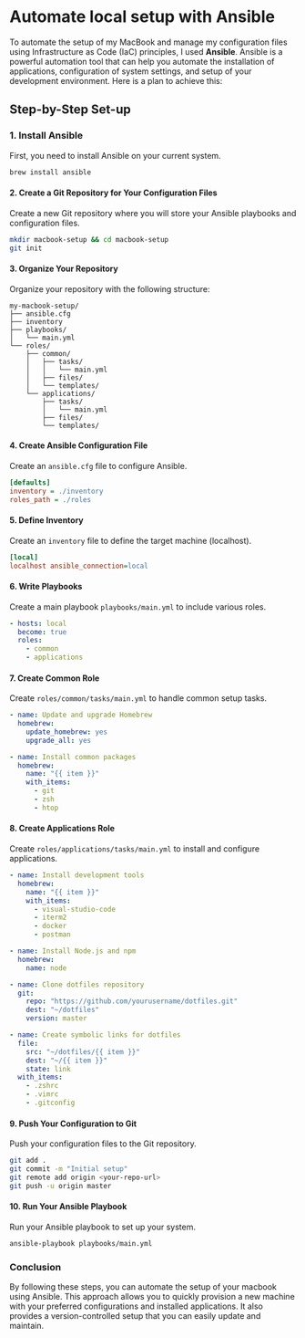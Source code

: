 # Automate local setup with Ansible

To automate the setup of my MacBook and manage my configuration files using Infrastructure as Code (IaC) principles, I used **Ansible**. Ansible is a powerful automation tool that can help you automate the installation of applications, configuration of system settings, and setup of your development environment. Here is a plan to achieve this:

## Step-by-Step Set-up

### 1. **Install Ansible**

First, you need to install Ansible on your current system.

```bash
brew install ansible
```

#### 2. **Create a Git Repository for Your Configuration Files**

Create a new Git repository where you will store your Ansible playbooks and configuration files.

```bash
mkdir macbook-setup && cd macbook-setup
git init
```

#### 3. **Organize Your Repository**

Organize your repository with the following structure:

```plaintext
my-macbook-setup/
├── ansible.cfg
├── inventory
├── playbooks/
│   └── main.yml
└── roles/
    ├── common/
    │   ├── tasks/
    │   │   └── main.yml
    │   ├── files/
    │   └── templates/
    └── applications/
        ├── tasks/
        │   └── main.yml
        ├── files/
        └── templates/
```

#### 4. **Create Ansible Configuration File**

Create an `ansible.cfg` file to configure Ansible.

```ini
[defaults]
inventory = ./inventory
roles_path = ./roles
```

#### 5. **Define Inventory**

Create an `inventory` file to define the target machine (localhost).

```ini
[local]
localhost ansible_connection=local
```

#### 6. **Write Playbooks**

Create a main playbook `playbooks/main.yml` to include various roles.

```yml
- hosts: local
  become: true
  roles:
    - common
    - applications
```

#### 7. **Create Common Role**

Create `roles/common/tasks/main.yml` to handle common setup tasks.

```yml
- name: Update and upgrade Homebrew
  homebrew:
    update_homebrew: yes
    upgrade_all: yes

- name: Install common packages
  homebrew:
    name: "{{ item }}"
    with_items:
      - git
      - zsh
      - htop
```

#### 8. **Create Applications Role**

Create `roles/applications/tasks/main.yml` to install and configure applications.

```yml
- name: Install development tools
  homebrew:
    name: "{{ item }}"
    with_items:
      - visual-studio-code
      - iterm2
      - docker
      - postman

- name: Install Node.js and npm
  homebrew:
    name: node

- name: Clone dotfiles repository
  git:
    repo: "https://github.com/yourusername/dotfiles.git"
    dest: "~/dotfiles"
    version: master

- name: Create symbolic links for dotfiles
  file:
    src: "~/dotfiles/{{ item }}"
    dest: "~/{{ item }}"
    state: link
  with_items:
    - .zshrc
    - .vimrc
    - .gitconfig
```

#### 9. **Push Your Configuration to Git**

Push your configuration files to the Git repository.

```bash
git add .
git commit -m "Initial setup"
git remote add origin <your-repo-url>
git push -u origin master
```

#### 10. **Run Your Ansible Playbook**

Run your Ansible playbook to set up your system.

```bash
ansible-playbook playbooks/main.yml
```

### Conclusion

By following these steps, you can automate the setup of your macbook using Ansible. This approach allows you to quickly provision a new machine with your preferred configurations and installed applications. It also provides a version-controlled setup that you can easily update and maintain.
